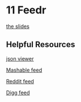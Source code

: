 <h1>11 Feedr</h1>

[the slides](https://joncancode.github.io/general_assembly_javascript_2019/11/index.html "slides")


<h2>Helpful Resources</h2>

[json viewer](https://chrome.google.com/webstore/detail/jsonview/chklaanhfefbnpoihckbnefhakgolnmc?hl=en "json viewer")

[Mashable feed](https://mashable.com/stories.json "Mashable feed")

[Reddit feed](https://www.reddit.com/top.json "Reddit feed")

[Digg feed](http://digg.com/api/news/popular.json "Digg feed")

